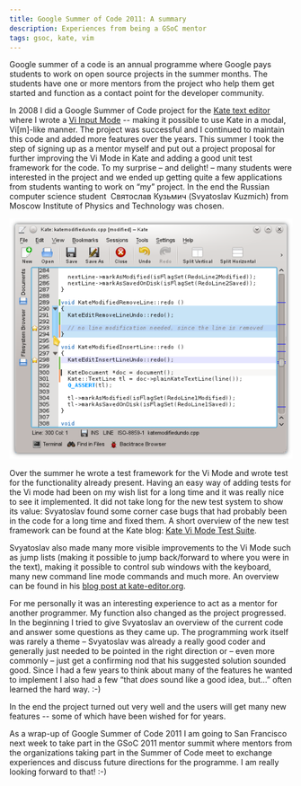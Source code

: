 ```yaml
---
title: Google Summer of Code 2011: A summary
description: Experiences from being a GSoC mentor
tags: gsoc, kate, vim
---
```


Google summer of a code is an annual programme where Google pays students to
work on open source projects in the summer months. The students have one or more
mentors from the project who help them get started and function as a contact
point for the developer community.

In 2008 I did a Google Summer of Code project for the [Kate text
editor](http://kate-editor.org) where I wrote a [Vi Input
Mode](http://kate-editor.org/kate-vi-mode/) -- making it possible to use Kate in
a modal, Vi[m]-like manner. The project was successful and I continued to
maintain this code and added more features over the years. This summer I took
the step of signing up as a mentor myself and put out a project proposal for
further improving the Vi Mode in Kate and adding a good unit test framework for
the code. To my surprise – and delight! – many students were interested in the
project and we ended up getting quite a few applications from students wanting
to work on “my” project. In the end the Russian computer science student
 Святослав Кузьмич (Svyatoslav Kuzmich) from Moscow Institute of Physics and
Technology was chosen.

![The Kate Editor](/images/advanced.png)

Over the summer he wrote a test framework for the Vi Mode and wrote test for the
functionality already present. Having an easy way of adding tests for the Vi
mode had been on my wish list for a long time and it was really nice to see it
implemented. It did not take long for the new test system to show its value:
Svyatoslav found some corner case bugs that had probably been in the code for a
long time and fixed them. A short overview of the new test framework can be
found at the Kate blog: [Kate Vi Mode Test
Suite](http://kate-editor.org/2011/08/07/vitest/).

Svyatoslav also made many more visible improvements to the Vi Mode such as jump
lists (making it possible to jump back/forward to where you were in the text),
making it possible to control sub windows with the keyboard, many new command
line mode commands and much more. An overview can be found in his [blog post at
kate-editor.org](http://kate-editor.org/2011/07/26/vimode-gsoc2011/).

For me personally it was an interesting experience to act as a mentor for
another programmer. My function also changed as the project progressed. In the
beginning I tried to give Svyatoslav an overview of the current code and answer
some questions as they came up. The programming work itself was rarely a theme –
Svyatoslav was already a really good coder and generally just needed to be
pointed in the right direction or – even more commonly – just get a confirming
nod that his suggested solution sounded good. Since I had a few years to think
about many of the features he wanted to implement I also had a few “that
*does* sound like a good idea, but...” often learned the hard way. :-)

In the end the project turned out very well and the users will get many new
features -- some of which have been wished for for years.

As a wrap-up of Google Summer of Code 2011 I am going to San Francisco next week
to take part in the GSoC 2011 mentor summit where mentors from the organizations
taking part in the Summer of Code meet to exchange experiences and discuss
future directions for the programme. I am really looking forward to that! :-)
